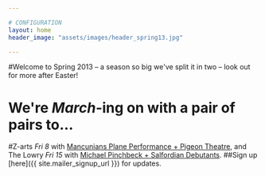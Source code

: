 ```yaml
---

# CONFIGURATION
layout: home
header_image: "assets/images/header_spring13.jpg"

---
```


#Welcome to Spring 2013 – a season so big we've split it in two – look out for more after Easter!
# We're *March*-ing on with a pair of pairs to... 
#Z-arts *Fri 8* with [Mancunians Plane Performance + Pigeon Theatre](/current/2013-springsummer/pp/index.html), and The Lowry *Fri 15* with [Michael Pinchbeck + Salfordian Debutants](/current/2013-springsummer//index.html).
##Sign up [here]({{ site.mailer_signup_url }}) for updates.
